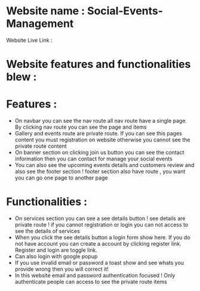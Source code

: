 <h1> Website name : Social-Events-Management </h1>

 <p>Website Live Link : <a href=""></a></p>


 <h1>Website features and functionalities blew : </h1>

 <h1>Features : </h1>
 <ul>
    <li> On navbar you can see the nav route all nav route have a single page. By clicking nav route you can see the page and items</li>
    <li>Gallery and events route are private route. If you can see this pages content you must registration on website otherwise you cannot see the private route content</li>
    <li>On banner section on clicking join us button you can see the contact information then you can contact for manage your social events</li>
    <li>You can also see the upcoming events details and customers review and also see the footer section ! footer section also have route , you want you can go one page to another page</li>
</ul>


<h1>Functionalities : </h1>
 <ul>
    <li> On services section you can see a see details button ! see details are private route ! if you cannot registration or login you can not access to see the details of services </li>
    <li>When you click the see details button a login form show here. If you do not have account you can create a account by clicking register link. Register and login are toggle link.</li>
    <li>Can also login with google popup</li>
    <li>If you use invalid email or password a toast show and see whats you provide wrong then you will correct it!</li>
    <li>In this website email and password authentication focused ! Only authenticate people can access to see the private route items</li>
</ul>

